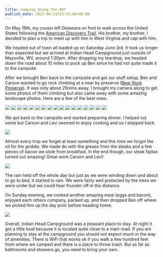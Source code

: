 ```yaml
---
title: Camping Along the ADT
publish_date: 2023-06-21T23:41:00+00:00
---
```


On May 18th, my cousin left Delaware on foot to walk across the United States following the [American Discovery Trail](https://discoverytrail.org). His brother, my brother, I decided to plan a trip to meet up with him in West Virginia and cap with him.

We headed out of town all loaded up on Saturday June 3rd. It took us longer than expected but we arrived at Indian Head Campground just outside of Maysville, WV, around 1:30pm. After dropping my teardrop, we headed down the road about 10 miles to puck up Ben since he had not quite made it to the campsite.

After we brought Ben back to the campsite and got our stuff setup, Ben and Carson wanted to go rock climbing at a near by preserve ([Bear Rock Preserve](https://www.nature.org/en-us/get-involved/how-to-help/places-we-protect/bear-rocks-preserve/)). It was only about 25mins away. I brought my camera along to get some photos of them climbing but also came away with some amazing landscape photos. Here are a few of the best ones.

![](https://static.lukebouch.com/posts/camping-along-the-adt/IMG_3918.jpg)
![](https://static.lukebouch.com/posts/camping-along-the-adt/IMG_3927.jpg)
![](https://static.lukebouch.com/posts/camping-along-the-adt/DSC07581-Enhanced-NR.jpg)
![](https://static.lukebouch.com/posts/camping-along-the-adt/DSC07579.jpg)
![](https://static.lukebouch.com/posts/camping-along-the-adt/DSC07570.jpg)
![](https://static.lukebouch.com/posts/camping-along-the-adt/DSC07572.jpg)
![](https://static.lukebouch.com/posts/camping-along-the-adt/DSC07576.jpg)
![](https://static.lukebouch.com/posts/camping-along-the-adt/IMG_3940.jpg)
![](https://static.lukebouch.com/posts/camping-along-the-adt/DSC07618.jpg)
![](https://static.lukebouch.com/posts/camping-along-the-adt/DSC07600.jpg)
![](https://static.lukebouch.com/posts/camping-along-the-adt/DSC07586.jpg)
![](https://static.lukebouch.com/posts/camping-along-the-adt/DSC07593.jpg)
![](https://static.lukebouch.com/posts/camping-along-the-adt/DSC07853.jpg)
![](https://static.lukebouch.com/posts/camping-along-the-adt/DSC07584.jpg)
![](https://static.lukebouch.com/posts/camping-along-the-adt/DSC07862-HDRPanorama.jpg)
![](https://static.lukebouch.com/posts/camping-along-the-adt/DSC08106-HDR-Pano.jpg)
![](https://static.lukebouch.com/posts/camping-along-the-adt/DSC07728-HDR-Pano.jpg)

We got back to the campsite and started preparing dinner. I helped out some but Carson and Levi seemed to enjoy cooking and so I stepped back.

![](https://static.lukebouch.com/posts/camping-along-the-adt/DSC08112-Enhanced-NR.jpg)

Almost every trop we forget at least something and this time we forgot the oil for the griddle. We made do with the grease from the steaks and a few pieces of bacon we stole from breakfast. In the end though, our steak fajitas turned out amazing! Great work Carson and Levi!

![](https://static.lukebouch.com/posts/camping-along-the-adt/IMG_3956.jpg)

The rain held off the whole day but just as we were winding down and about to go to bed, it started to rain. We were fairly well protected by the trees we were under but we could hear thunder off in the distance.

On Sunday evening, we cooked another amazing meal (eggs and bacon), enjoyed each others company, packed up, and then dropped Ben off where we picked him up the day prior before heading home.

![](https://static.lukebouch.com/posts/camping-along-the-adt/IMG_3964.jpg)

Overall, Indian Head Campground was a pleasant place to stay. At night it got a little loud because it is located quite close to a main road. If you are planning to stay at the campground you should not expect much in the way of amenities. There is WiFi that works ok if you walk a few hundred feet from where we camped and there is a place to throw trash. But as far as bathrooms and showers go, you need to bring your own.
